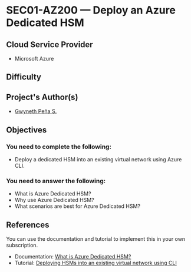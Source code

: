 # SEC01-AZ200 — Deploy an Azure Dedicated HSM


## Cloud Service Provider

* Microsoft Azure
## Difficulty

## Project's Author(s)
* [Gwyneth Peña S.](https://twitter.com/madebygps)

## Objectives

### You need to complete the following:

* Deploy a dedicated HSM into an existing virtual network using Azure CLI.


### You need to answer the following: 

* What is Azure Dedicated HSM?
* Why use Azure Dedicated HSM?
* What scenarios are best for Azure Dedicated HSM?

## References

You can  use the documentation and tutorial to implement this in your own subscription.

* Documentation: [What is Azure Dedicated HSM?](https://docs.microsoft.com/en-us/azure/dedicated-hsm/overview)
* Tutorial: [Deploying HSMs into an existing virtual network using CLI](https://docs.microsoft.com/en-us/azure/dedicated-hsm/tutorial-deploy-hsm-cli)
